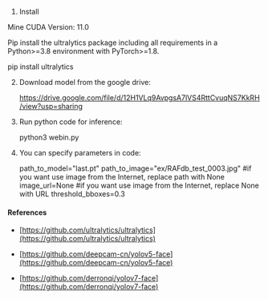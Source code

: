 1. Install

Mine CUDA Version: 11.0

Pip install the ultralytics package including all requirements in a Python>=3.8 environment with PyTorch>=1.8.

pip install ultralytics

2. Download model from the google drive:

   https://drive.google.com/file/d/12H1VLq9AvpgsA7lVS4RttCvuqNS7KkRH/view?usp=sharing

4. Run python code for inference:

   python3 webin.py

5. You can specify parameters in code:
   
   path_to_model="last.pt"
   path_to_image="ex/RAFdb_test_0003.jpg" #if you want use image from the Internet, replace path with None
   image_url=None #if you want use image from the Internet, replace None with URL
   threshold_bboxes=0.3 

#### References

* [https://github.com/ultralytics/ultralytics](https://github.com/ultralytics/ultralytics)

* [https://github.com/deepcam-cn/yolov5-face](https://github.com/deepcam-cn/yolov5-face)

* [https://github.com/derronqi/yolov7-face](https://github.com/derronqi/yolov7-face)
